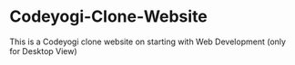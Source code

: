 # Codeyogi-Clone-Website
This is a Codeyogi clone website on starting with Web Development (only for Desktop View)
